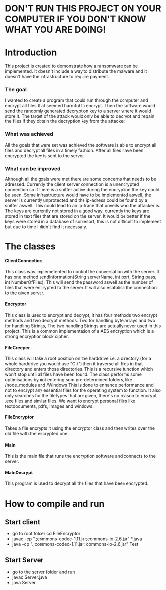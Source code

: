 # DON'T RUN THIS PROJECT ON YOUR COMPUTER IF YOU DON'T KNOW WHAT YOU ARE DOING!
# Introduction
This project is created to demonstrate how a ransomware can be implemented. It doesn't include a way to distribute the malware and it doesn't have the infrastructure to require payment.

### The goal
I wanted to create a program that could run through the computer and encrypt all files that seemed harmful to encrypt. Then the software would send the randomly generated decryption key to a server where it would store it. The target of the attack would only be able to decrypt and regain the files if they obtain the decryption key from the attacker.

### What was achieved
All the goals that were set was achieved the software is able to encrypt all files and decrypt all files in a timely fashion. After all files have been encrypted the key is sent to the server.

### What can be improved
Although all the goals were met there are some concerns that needs to be adressed. Currently the client server connection is a unencrypted connection so if there is a sniffer active during the encryption the key could be seen. Some infrastructure would have to be implemented aswell, the server is currently unprotected and the ip-adress could be found by a sniffer aswell. This could lead to an ip-trace that unveils who the attacker is. The keys are currently not stored in a good way, currently the keys are stored in text files that are stored on the server. It would be better if the keys were stored in a database of somesort, this is not difficult to implement but due to time I didn't find it necessary.

# The classes

#### ClientConnection
This class was implemetented to control the conversation with the server. It has one method sendInformation(String serverName, int port, String pass, int NumberOfFiles); This will send the password aswell as the number of files that were encrypted to the server. It will also esatblish the connection to the given server.

#### Encryptor
This class is used to encrypt and decrypt, it has four methods two encrypt methods and two decrypt methods. Two for handling byte arrays and two for handling Strings, The two handling Strings are actually never used in this project. This is a common implementation of a AES encryption which is a strong encryption block cipher.

#### FileCreeper
This class will take a root position on the harddrive i.e. a directory (for a whole harddrive you would use "C:/") then it traverse all files in that directory and enters those directories. This is a recursive function which won't stop until all files have been found. The class performs some optimisations by not entering som pre-determined folders, like /node_modules and /Windows This is done to enhance performance and not to encrypt any essential files for the operating system to function. It also only searches for the filetypes that are given, there's no reason to encrypt .exe files and similar files. We want to encrypt personal files like textdocuments, pdfs, images and windows.

#### FileEncryptor
Takes a file encrypts it using the encryptor class and then writes over the old file with the encrypted one.

#### Main
This is the main file that runs the encryption software and connects to the server.

#### MainDecrypt
This program is used to decrypt all the files that have been encrypted.

# How to compile and run
## Start client
- go to root folder cd FileEncryptor
- javac -cp ".;commons-codec-1.11.jar;commons-io-2.6.jar" *.java
- java -cp ".;commons-codec-1.11.jar; commons-io-2.6.jar" Test

## Start Server
- go to the server folder and run
- javac Server.java
- java Server
